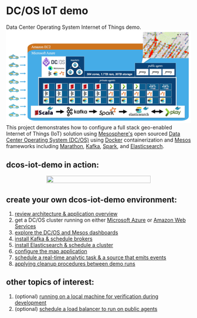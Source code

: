 # DC/OS IoT demo
Data Center Operating System Internet of Things demo.<br>
<img src="images/00-overview/architecture.jpg"/>
This project demonstrates how to configure a full stack geo-enabled Internet of Things (IoT) solution using <a href="https://mesosphere.com/">Mesosphere's</a> open sourced <a href="https://dcos.io/">Data Center Operating System (DC/OS)</a> using <a href="https://www.docker.com/">Docker</a> containerization and <a href="http://mesos.apache.org/">Mesos</a> frameworks including <a href="https://mesosphere.github.io/marathon/">Marathon</a>, <a href="http://kafka.apache.org/">Kafka</a>, <a href="http://spark.apache.org/">Spark</a>, and <a href="http://elasticsearch.mesosframeworks.com/">Elasticsearch</a>.


## dcos-iot-demo in action:
<center><a href="https://youtu.be/tOPmPIHuV-o"><img src="images/00-overview/dcos-iot-demo-screenshot.jpg" height="75%" width="75%" ></a></center>

## create your own dcos-iot-demo environment:
1. <a href="docs/overview.md">review architecture & application overview</a><br>
2. get a DC/OS cluster running on either <a href="docs/acs-setup.md">Microsoft Azure</a> or <a href="docs/amazon-setup.md">Amazon Web Services</a><br>
3. <a href="docs/dcos-explore.md">explore the DC/OS and Mesos dashboards</a><br>
4. <a href="docs/kafka-setup.md">install Kafka & schedule brokers</a><br>
5. <a href="docs/es-setup.md">install Elasticsearch & schedule a cluster</a><br>
6. <a href="docs/map-setup.md">configure the map application</a><br>
7. <a href="docs/app-setup.md">schedule a real-time analytic task & a source that emits events</a><br>
8. <a href="docs/cleanup-demo.md">applying cleanup procedures between demo runs</a><br>

## other topics of interest:
1. (optional) <a href="docs/other/running-local.md">running on a local machine for verification during development</a><br>
2. (optional) <a href="docs/marathon-lb-setup.md">schedule a load balancer to run on public agents</a><br>
